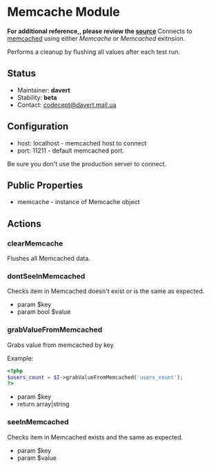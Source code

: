 # Memcache Module
**For additional reference,, please review the [source](https://github.com/Codeception/Codeception/tree/master/src/Codeception/Module/Memcache)**
Connects to [memcached](http://www.memcached.org/) using either _Memcache_ or _Memcached_ exitnsion.

Performs a cleanup by flushing all values after each test run.

## Status

* Maintainer: **davert**
* Stability: **beta**
* Contact: codecept@davert.mail.ua

## Configuration

* host: localhost - memcached host to connect
* port: 11211 - default memcached port.

Be sure you don't use the production server to connect.

## Public Properties

* memcache - instance of Memcache object


## Actions


### clearMemcache


Flushes all Memcached data.


### dontSeeInMemcached


Checks item in Memcached doesn't exist or is the same as expected.

 * param $key
 * param bool $value


### grabValueFromMemcached


Grabs value from memcached by key

Example:

``` php
<?php
$users_count = $I->grabValueFromMemcached('users_count');
?>
```

 * param $key
 * return array|string


### seeInMemcached


Checks item in Memcached exists and the same as expected.

 * param $key
 * param $value
